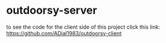 # outdoorsy-server
to see the code for the client side of this project click this link: https://github.com/ADial1983/outdoorsy-client
